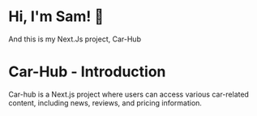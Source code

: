 # Hi, I'm Sam! 👋
And this is my Next.Js project, Car-Hub

# Car-Hub - Introduction
Car-hub is a Next.js project where users can access various car-related content, including news, reviews, and pricing information. 
